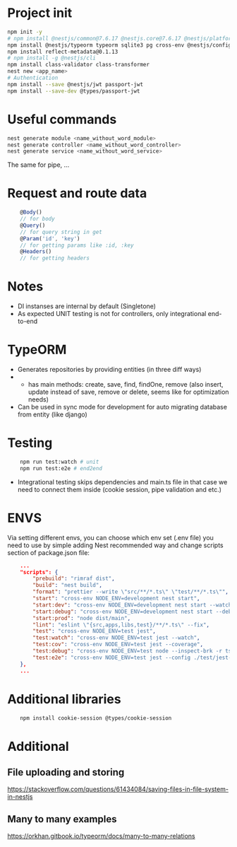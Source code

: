 # Project init
```bash
npm init -y
# npm install @nestjs/common@7.6.17 @nestjs.core@7.6.17 @nestjs/platform-express@7.6.17 typescript@4.3.2
npm install @nestjs/typeorm typeorm sqlite3 pg cross-env @nestjs/config
npm install reflect-metadata@0.1.13 
# npm install -g @nestjs/cli
npm install class-validator class-transformer
nest new <app_name>
# Authentication
npm install --save @nestjs/jwt passport-jwt
npm install --save-dev @types/passport-jwt
```

# Useful commands

```bash
nest generate module <name_without_word_module>
nest generate controller <name_without_word_controller>
nest generate service <name_without_word_service>
```
The same for pipe, ...
# Request and route data

```typescript
    @Body()
    // for body
    @Query()
    // for query string in get
    @Param('id', 'key')
    // for getting params like :id, :key
    @Headers()
    // for getting headers
```

# Notes

- DI instanses are internal by default (Singletone)
- As expected UNIT testing is not for controllers, only integrational end-to-end

# TypeORM

- Generates repositories by providing entities (in three diff ways)
- - has main methods: create, save, find, findOne, remove (also insert, update instead of save, remove or delete, seems like for optimization needs)
- Can be used in sync mode for development for auto migrating database from entity (like django)

# Testing

```bash
    npm run test:watch # unit
    npm run test:e2e # end2end
```
- Integrational testing skips dependencies and main.ts file in that case we need to connect them inside (cookie session, pipe validation and etc.)

# ENVS
Via setting different envs, you can choose which env set (.env file) you need to use by simple adding Nest recommended way and change scripts section of package.json file:
```json
    ...
    "scripts": {
        "prebuild": "rimraf dist",
        "build": "nest build",
        "format": "prettier --write \"src/**/*.ts\" \"test/**/*.ts\"",
        "start": "cross-env NODE_ENV=development nest start",
        "start:dev": "cross-env NODE_ENV=development nest start --watch",
        "start:debug": "cross-env NODE_ENV=development nest start --debug --watch",
        "start:prod": "node dist/main",
        "lint": "eslint \"{src,apps,libs,test}/**/*.ts\" --fix",
        "test": "cross-env NODE_ENV=test jest",
        "test:watch": "cross-env NODE_ENV=test jest --watch",
        "test:cov": "cross-env NODE_ENV=test jest --coverage",
        "test:debug": "cross-env NODE_ENV=test node --inspect-brk -r tsconfig-paths/register -r ts-node/register node_modules/.bin/jest --runInBand",
        "test:e2e": "cross-env NODE_ENV=test jest --config ./test/jest-e2e.json"
    },
    ...
```


# Additional libraries
```bash
    npm install cookie-session @types/cookie-session
```

# Additional

File uploading and storing
-
https://stackoverflow.com/questions/61434084/saving-files-in-file-system-in-nestjs

Many to many examples
-
https://orkhan.gitbook.io/typeorm/docs/many-to-many-relations
